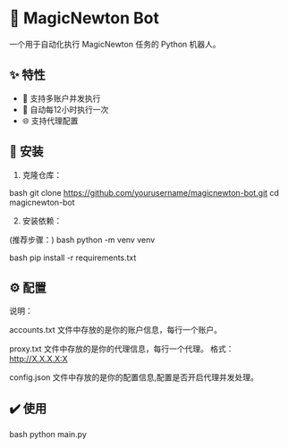 # 🎲 MagicNewton Bot

一个用于自动化执行 MagicNewton 任务的 Python 机器人。

## ✨ 特性

- 🤖 支持多账户并发执行
- 🔄 自动每12小时执行一次
- 🌐 支持代理配置

## 🚀 安装

1. 克隆仓库：

bash
git clone https://github.com/yourusername/magicnewton-bot.git
cd magicnewton-bot

2. 安装依赖：

(推荐步骤：)
bash
python -m venv venv


bash
pip install -r requirements.txt

## ⚙️ 配置

说明：

accounts.txt 文件中存放的是你的账户信息，每行一个账户。

proxy.txt 文件中存放的是你的代理信息，每行一个代理。
格式：http://X.X.X.X:X

config.json 文件中存放的是你的配置信息,配置是否开启代理并发处理。

## ✔️ 使用
bash
python main.py


